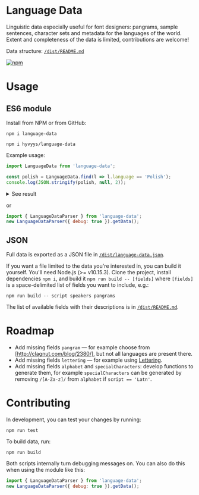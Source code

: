 # Language Data

Linguistic data especially useful for font designers: pangrams, sample sentences, character sets and metadata for the languages of the world. Extent and completeness of the data is limited, contributions are welcome!

Data structure: [`/dist/README.md`](https://github.com/hyvyys/language-data/blob/master/dist/README.md)

[![npm](https://img.shields.io/npm/v/language-data?color=yes)](https://www.npmjs.com/package/language-data)

# Usage

## ES6 module

Install from NPM or from GitHub:

`npm i language-data`

`npm i hyvyys/language-data`

Example usage:

```javascript
import LanguageData from 'language-data';

const polish = LanguageData.find(l => l.language == 'Polish');
console.log(JSON.stringify(polish, null, 2));
```
<details><summary>See result</summary>

  ```
  ​{
    "language": "Polish",
    "region": "European",
    "speakers": 40000000,
    "pangrams": [
      "Koń i żółw grali w kości z piękną ćmą u źródła."
    ],
    "letterings": [
      "Aerofłot Bóbr Część Ćmić Dyndasz Ernest Farfocel Gringo Hochsztapler Irbis Jajko Krokus
       Lalka Łękotka Mąkami Nanizać Obrok Ósemka Poprzestań Quiz Rzeżączka Schniesz Świąt Tarty
       Uzurpator Victoria Warszawa Xero Yeti Złorzeczyć Źrebak Żółtko"
    ],
    "gotchas": [
      {
        "topic": "łł",
        "tags": [
          "metrics"
        ],
        "tests": [
          "Kołłątaj Piłka Ełk Półkole Półton PÓŁTON Radziwiłłów"
        ]
      }
    ],
    "specialCharacters": "Ą ą Ć ć Ę ę Ł ł Ń ń Ó ó Ś ś Ź ź Ż ż",
    "htmlTag": "pl",
    "opentypeTag": "PLK",
    "script": "Latn",
    "scriptName": "Latin",
    "sentences": [],
    "paragraphs": [],
    "smallcaps": [],
    "alphabet": "A a Ą ą B b C c Ć ć D d E e Ę ę F f G g H h I i J j K k L l Ł ł M m N n Ń ń O o Ó ó 
                 P p Q q R r S s Ś ś T t U u V v W w X x Y y Z z Ź ź Ż ż"
  }
  ```
</details>

or

```javascript
import { LanguageDataParser } from 'language-data';
new LanguageDataParser({ debug: true }).getData();
```

## JSON
Full data is exported as a JSON file in [`/dist/language-data.json`](https://github.com/hyvyys/language-data/blob/master/dist/language-data.json).

If you want a file limited to the data you're interested in, you can build it yourself. You'll need Node.js (>= v10.15.3). Clone the project, install dependencies `npm i`, and build it `npm run build -- [fields]` where `[fields]` is a space-delimited list of fields you want to include, e.g.:

```
npm run build -- script speakers pangrams
```

The list of available fields with their descriptions is in [`/dist/README.md`](https://github.com/hyvyys/language-data/blob/master/dist/README.md).

# Roadmap

  * Add missing fields `pangram` — for example choose from [http://clagnut.com/blog/2380/], but not all languages are present there.
  * Add missing fields `lettering` — for example using [Lettering](https://hyvyys.github.io/Lettering/).
  * Add missing fields `alphabet` and `specialCharacters`: develop functions to generate them, for example `specialCharacters` can be generated by removing `/[A-Za-z]/` from `alphabet` if `script == 'Latn'`.

# Contributing

In development, you can test your changes by running:

```
npm run test
```

To build data, run:

```
npm run build
```

Both scripts internally turn debugging messages on.
You can also do this when using the module like this:

```javascript
import { LanguageDataParser } from 'language-data';
new LanguageDataParser({ debug: true }).getData();
```

